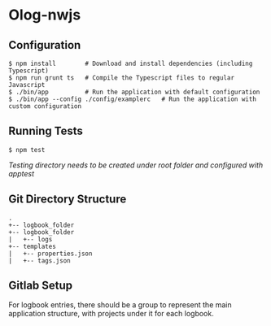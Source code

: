 Olog-nwjs
========================

Configuration
-----------
```
$ npm install        # Download and install dependencies (including Typescript)
$ npm run grunt ts   # Compile the Typescript files to regular Javascript
$ ./bin/app          # Run the application with default configuration
$ ./bin/app --config ./config/examplerc   # Run the application with custom configuration
```

Running Tests
----------
```
$ npm test
```
*Testing directory needs to be created under root folder and configured with apptest*

Git Directory Structure
-----------
```
.
+-- logbook_folder
+-- logbook_folder
|   +-- logs
+-- templates
|   +-- properties.json
|   +-- tags.json
```

Gitlab Setup
---------------
For logbook entries, there should be a group to represent the main application structure, with projects under it for each logbook.
